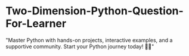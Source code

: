# Two-Dimension-Python-Question-For-Learner
"Master Python with hands-on projects, interactive examples, and a supportive community. Start your Python journey today! 🐍💡"
